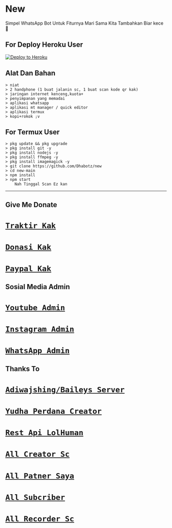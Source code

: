 # New

Simpel WhatsApp Bot Untuk Fiturnya Mari Sama Kita Tambahkan Biar kece 🗿

## For Deploy Heroku User


<p><a href="https://heroku.com/deploy?template="https://github.com/dhabotz/new"> <img src="https://www.herokucdn.com/deploy/button.svg" alt="Deploy to Heroku" /></a></p>


## Alat Dan Bahan
```
> niat
> 2 handphone (1 buat jalanin sc, 1 buat scan kode qr kak)
> jaringan internet kenceng,kuota+
> penyimpanan yang memadai
> aplikasi whatsapp
> aplikasi mt manager / quick editor
> aplikasi termux
> kopi+rokok ;v
```

## For Termux User

```
> pkg update && pkg upgrade
> pkg install git -y
> pkg install nodejs -y
> pkg install ffmpeg -y
> pkg install imagemagick -y
> git clone https://github.com/Dhabotz/new
> cd new-main
> npm install
> npm start
    Nah Tinggal Scan Ez kan
```

---------
## Give Me Donate 
#  [`Traktir Kak`](https://trakteer.id/yudha-perdana-1mnbx)
#  [`Donasi Kak`](https://saweria.co/Dhabotz)
#  [`Paypal Kak`](https://www.paypal.com/paypalme/Dhabotz)
 
## Sosial Media Admin
#  [`Youtube Admin`](https://youtube.com/dhabotz)
#  [`Instagram Admin`](https://instagram.com/yudha_perdana809)
#  [`WhatsApp Admin`](https://wa.me/6282288783972)

## Thanks To
#  [`Adiwajshing/Baileys Server`](https://github.com/adiwajshing/baileys)
#  [`Yudha Perdana Creator`](https://github.com/DhaBotz/new)
#  [`Rest Api LolHuman`](https://api.lolhuman.xyz/)
#  [`All Creator Sc`](https://github.com/)
#  [`All Patner Saya`](https://github.com)
#  [`All Subcriber`](https://youtube.com/Dhabotz)
#  [`All Recorder Sc`](https://github.com)